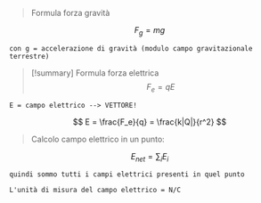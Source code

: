 >Formula forza gravità

$$ F_g = mg
$$

	con g = accelerazione di gravità (modulo campo gravitazionale terrestre)

>[!summary] Formula forza elettrica
>$$ F_e = qE $$

	E = campo elettrico --> VETTORE!

$$ E = \frac{F_e}{q} = \frac{k|Q|}{r^2} $$
 >Calcolo campo elettrico in un punto:
 
 $$ E_{net} = \sum_i E_i $$


	quindi sommo tutti i campi elettrici presenti in quel punto

	L'unità di misura del campo elettrico = N/C
